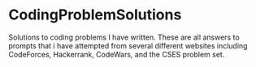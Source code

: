 # CodingProblemSolutions
Solutions to coding problems I have written.
These are all answers to prompts that i have attempted from several different websites including CodeForces, Hackerrank, CodeWars, and the CSES problem set.
